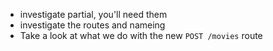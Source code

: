 * investigate partial, you'll need them
* investigate the routes and nameing
* Take a look at what we do with the new `POST /movies` route

